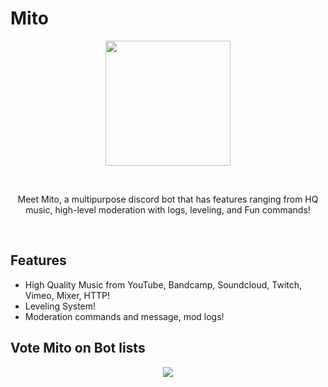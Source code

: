 # Mito
<div align="center">
<p align="center"><a href="https://mitobot.wtf"><img src="https://cdn.discordapp.com/avatars/761469922563063818/b0d2a2c6c2715736c9e344774b5bbc5e.png" width="200"></a></p><br>
<p align="center">Meet Mito, a multipurpose discord bot that has features ranging from HQ music, high-level moderation with logs, leveling, and Fun commands!</p>
<br></div>

## Features 
- High Quality Music from YouTube, Bandcamp, Soundcloud, Twitch, Vimeo, Mixer, HTTP! 
- Leveling System!
- Moderation commands and message, mod logs!

## Vote Mito on Bot lists
<div align="center">
<a href="https://top.gg/bot/761469922563063818">
   <img src="https://top.gg/api/widget/761469922563063818.svg">
</a>
<br>
<script src="https://discordbotlist.com/widget/index.js" async></script>
<dbl-widget bot-id="bot-mito"></dbl-widget>
